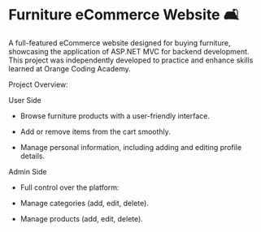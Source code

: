 # Furniture eCommerce Website 🛋️

A full-featured eCommerce website designed for buying furniture, showcasing the application of ASP.NET MVC for backend development. This project was independently developed to practice and enhance skills learned at Orange Coding Academy.


Project Overview:

User Side

- Browse furniture products with a user-friendly interface.

- Add or remove items from the cart smoothly.

- Manage personal information, including adding and editing profile details.

Admin Side

- Full control over the platform:

- Manage categories (add, edit, delete).

- Manage products (add, edit, delete).
